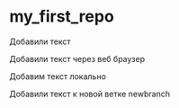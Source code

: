 ﻿# my_first_repo

Добавили текст

Добавили текст через веб браузер

Добавим текст локально

Добавили текст к новой ветке newbranch
